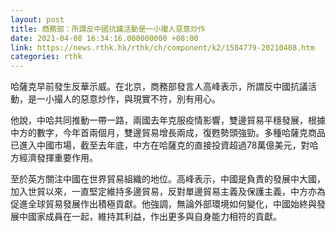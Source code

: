 ```yaml
---
layout: post
title: 商務部：所謂反中國抗議活動是一小撮人惡意炒作
date: 2021-04-08 16:34:16.000000000 +08:00
link: https://news.rthk.hk/rthk/ch/component/k2/1584779-20210408.htm
categories: rthk
---
```


哈薩克早前發生反華示威。在北京，商務部發言人高峰表示，所謂反中國抗議活動，是一小撮人的惡意炒作，與現實不符，別有用心。

他說，中哈共同推動一帶一路，兩國去年克服疫情影響，雙邊貿易平穩發展，根據中方的數字，今年首兩個月，雙邊貿易增長兩成，復甦勢頭強勁。多種哈薩克商品已進入中國市場，截至去年底，中方在哈薩克的直接投資超過78萬億美元，對哈方經濟發揮重要作用。

至於英方關注中國在世界貿易組織的地位。高峰表示，中國是負責的發展中大國，加入世貿以來，一直堅定維持多邊貿易，反對單邊貿易主義及保護主義，中方亦為促進全球貿易發展作出積極貢獻。他強調，無論外部環境如何變化，中國始終與發展中國家成員在一起，維持其利益，作出更多與自身能力相符的貢獻。
